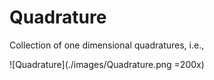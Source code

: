 Quadrature
==========

Collection of one dimensional quadratures, i.e.,

![Quadrature](./images/Quadrature.png =200x)